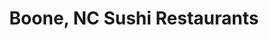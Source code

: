 ---
layout: city
title: Boone, NC Sushi Restaurants
permalink: /north-carolina/boone/
stateAbbr: NC
stateName: North Carolina
cityName: Boone
---